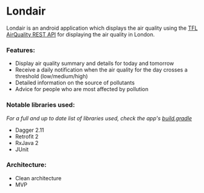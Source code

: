 # Londair

Londair is an android application which displays the air quality using the [TFL AirQuality REST API](https://api.tfl.gov.uk/swagger/ui/index.html?url=/swagger/docs/v1#!/AirQuality/AirQuality_Get) for displaying the air quality in London.

### Features:
* Display air quality summary and details for today and tomorrow
* Receive a daily notification when the air quality for the day crosses a threshold (low/medium/high)
* Detailed information on the source of pollutants
* Advice for people who are most affected by pollution

### Notable libraries used:
*For a full and up to date list of libraries used, check the app's [build.gradle](https://github.com/maciej-kaznowski/Londair/blob/master/app/build.gradle)*
* Dagger 2.11
* Retrofit 2
* RxJava 2
* JUnit

### Architecture:
* Clean architecture
* MVP
